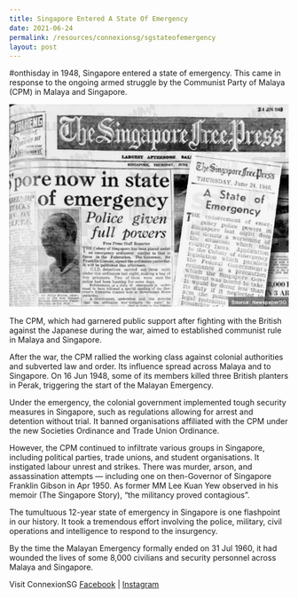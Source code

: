 ```yaml
---
title: Singapore Entered A State Of Emergency
date: 2021-06-24
permalink: /resources/connexionsg/sgstateofemergency
layout: post
---
```

#onthisday in 1948, Singapore entered a state of emergency. This came in response to the ongoing armed struggle by the Communist Party of Malaya (CPM) in Malaya and Singapore. 

  ![Alt text for image on Isomer site](/images/stateofemergency.jpeg)

The CPM, which had garnered public support after fighting with the British against the Japanese during the war, aimed to established communist rule in Malaya and Singapore. 

After the war, the CPM rallied the working class against colonial authorities and subverted law and order. Its influence spread across Malaya and to Singapore. On 16 Jun 1948, some of its members killed three British planters in Perak, triggering the start of the Malayan Emergency.

Under the emergency, the colonial government implemented tough security measures in Singapore, such as regulations allowing for arrest and detention without trial. It banned organisations affiliated with the CPM under the new Societies Ordinance and Trade Union Ordinance.

However, the CPM continued to infiltrate various groups in Singapore, including political parties, trade unions, and student organisations. It instigated labour unrest and strikes. There was murder, arson, and assassination attempts — including one on then-Governor of Singapore Franklin Gibson in Apr 1950. As former MM Lee Kuan Yew observed in his memoir (The Singapore Story), “the militancy proved contagious”.

The tumultuous 12-year state of emergency in Singapore is one flashpoint in our history. It took a tremendous effort involving the police, military, civil operations and intelligence to respond to the insurgency. 

By the time the Malayan Emergency formally ended on 31 Jul 1960, it had wounded the lives of some 8,000 civilians and security personnel across Malaya and Singapore.

Visit ConnexionSG [Facebook](https://www.facebook.com/ConnexionSG) | [Instagram](https://www.instagram.com/connexionsg/)
